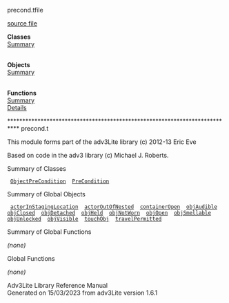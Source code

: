 ---
---
<span class="title">precond.t</span><span class="type">file</span>

[source file](../source/precond.t.html)

**Classes**  
[Summary](#_ClassSummary_)  
 

**Objects**  
[Summary](#_ObjectSummary_)  
 

**Functions**  
[Summary](#_FunctionSummary_)  
[Details](#_Functions_)

<div class="fdesc">

\*\*\*\*\*\*\*\*\*\*\*\*\*\*\*\*\*\*\*\*\*\*\*\*\*\*\*\*\*\*\*\*\*\*\*\*\*\*\*\*\*\*\*\*\*\*\*\*\*\*\*\*\*\*\*\*\*\*\*\*\*\*\*\*\*\*\*\*\*\*\*\*\*\*\*
precond.t

This module forms part of the adv3Lite library (c) 2012-13 Eric Eve

Based on code in the adv3 library (c) Michael J. Roberts.

</div>

<span id="_ClassSummary_"></span>

<div class="mjhd">

<span class="hdln">Summary of Classes</span>  

</div>

` `[`ObjectPreCondition`](../object/ObjectPreCondition.html)`  `[`PreCondition`](../object/PreCondition.html)`  `
<span id="_ObjectSummary_"></span>

<div class="mjhd">

<span class="hdln">Summary of Global Objects</span>  

</div>

` `[`actorInStagingLocation`](../object/actorInStagingLocation.html)`  `[`actorOutOfNested`](../object/actorOutOfNested.html)`  `[`containerOpen`](../object/containerOpen.html)`  `[`objAudible`](../object/objAudible.html)`  `[`objClosed`](../object/objClosed.html)`  `[`objDetached`](../object/objDetached.html)`  `[`objHeld`](../object/objHeld.html)`  `[`objNotWorn`](../object/objNotWorn.html)`  `[`objOpen`](../object/objOpen.html)`  `[`objSmellable`](../object/objSmellable.html)`  `[`objUnlocked`](../object/objUnlocked.html)`  `[`objVisible`](../object/objVisible.html)`  `[`touchObj`](../object/touchObj.html)`  `[`travelPermitted`](../object/travelPermitted.html)`  `
<span id="FunctionSummary_"></span>

<div class="mjhd">

<span class="hdln">Summary of Global Functions</span>  

</div>

*(none)* <span id="_Functions_"></span>

<div class="mjhd">

<span class="hdln">Global Functions</span>  

</div>

*(none)*

<div class="ftr">

Adv3Lite Library Reference Manual  
Generated on 15/03/2023 from adv3Lite version 1.6.1

</div>

